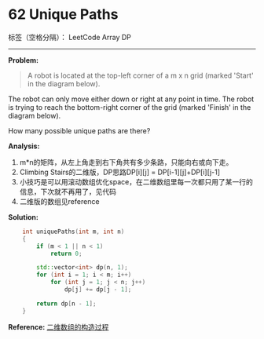 ﻿# 62 Unique Paths

标签（空格分隔）： LeetCode Array DP

---

**Problem:**
>   A robot is located at the top-left corner of a m x n grid (marked 'Start' in the diagram below).
>
The robot can only move either down or right at any point in time. The robot is trying to reach the bottom-right corner of the grid (marked 'Finish' in the diagram below).
>
How many possible unique paths are there?

**Analysis:**

 1. m*n的矩阵，从左上角走到右下角共有多少条路，只能向右或向下走。
 2. Climbing Stairs的二维版，DP思路DP[i][j] = DP[i-1][j]+DP[i][j-1]
 3. 小技巧是可以用滚动数组优化space，在二维数组里每一次都只用了某一行的信息，下次就不再用了，见代码
 4. 二维版的数组见reference

**Solution:**
```cpp
	int uniquePaths(int m, int n)
	{
		if (m < 1 || n < 1)
			return 0;

		std::vector<int> dp(n, 1);
		for (int i = 1; i < m; i++)
			for (int j = 1; j < n; j++)
				dp[j] += dp[j - 1];

		return dp[n - 1];
	}
```
  
  **Reference:**
  [二维数组的构造过程][1]


  [1]: http://yucoding.blogspot.com/2013/04/leetcode-question-116-unique-path-i.html
